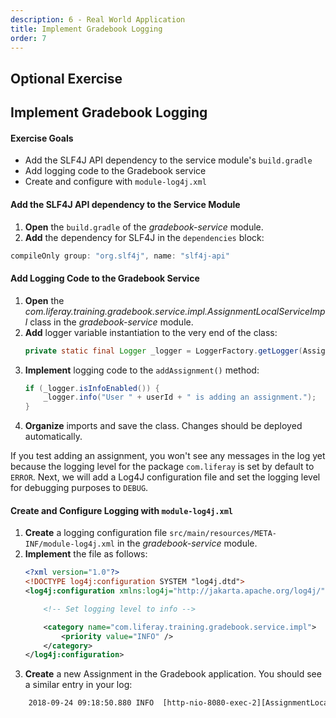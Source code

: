 ```yaml
---
description: 6 - Real World Application
title: Implement Gradebook Logging
order: 7
---
```


<h2 class="exercise">Optional Exercise</h2>

## Implement Gradebook Logging

<div class="ahead">
<h4>Exercise Goals</h4>
	<ul>
		<li>Add the SLF4J API dependency to the service module's <code>build.gradle</code></li>
		<li>Add logging code to the Gradebook service</li>
		<li>Create and configure with <code>module-log4j.xml</code></li>
	</ul>
</div>

#### Add the SLF4J API dependency to the Service Module

1. **Open** the `build.gradle` of the *gradebook-service* module.
2. **Add** the dependency for SLF4J in the `dependencies` block:

```groovy
compileOnly group: "org.slf4j", name: "slf4j-api"
```

#### Add Logging Code to the Gradebook Service

1. **Open** the *com.liferay.training.gradebook.service.impl.AssignmentLocalServiceImpl* class in the *gradebook-service* module.
1. **Add** logger variable instantiation to the very end of the class:
	```java
	private static final Logger _logger = LoggerFactory.getLogger(AssignmentLocalServiceImpl.class);
	```
1. **Implement** logging code to the `addAssignment()` method:
	```java
	if (_logger.isInfoEnabled()) {
		_logger.info("User " + userId + " is adding an assignment.");
	}
	```
1. **Organize** imports and save the class. Changes should be deployed automatically.

If you test adding an assignment, you won't see any messages in the log yet because the logging level for the package `com.liferay` is set by default to `ERROR`. Next, we will add a Log4J configuration file and set the logging level for debugging purposes to `DEBUG`.

#### Create and Configure Logging with `module-log4j.xml`

1. **Create** a logging configuration file `src/main/resources/META-INF/module-log4j.xml` in the *gradebook-service* module.
1. **Implement** the file as follows:
	```xml
	<?xml version="1.0"?>
	<!DOCTYPE log4j:configuration SYSTEM "log4j.dtd">
	<log4j:configuration xmlns:log4j="http://jakarta.apache.org/log4j/">
	
		<!-- Set logging level to info -->
	
	    <category name="com.liferay.training.gradebook.service.impl">
	        <priority value="INFO" />
	    </category>
	</log4j:configuration>
	```
1. **Create** a new Assignment in the Gradebook application. You should see a similar entry in your log:

```xml
	2018-09-24 09:18:50.880 INFO  [http-nio-8080-exec-2][AssignmentLocalServiceImpl:148] User 20139 is adding an assignment.
```
